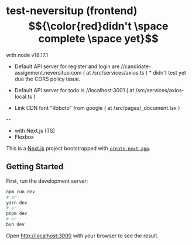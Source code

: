 # test-neversitup (frontend) $${\color{red}didn't \space complete \space yet}$$

with node v18.17.1

- Default API server for register and login are //candidate-assignment.neversitup.com ( at /src/services/axios.ts ) \* didn't test yet due the CORS policy issue.
- Default API server for todo is //localhost:3001 ( at /src/services/axios-local.ts )

- Link CDN font "Roboto" from google ( at /src/pages/\_document.tsx )

--

- with Next.js (TS)
- Flexbox

This is a [Next.js](https://nextjs.org/) project bootstrapped with [`create-next-app`](https://github.com/vercel/next.js/tree/canary/packages/create-next-app).

## Getting Started

First, run the development server:

```bash
npm run dev
# or
yarn dev
# or
pnpm dev
# or
bun dev
```

Open [http://localhost:3000](http://localhost:3000) with your browser to see the result.
